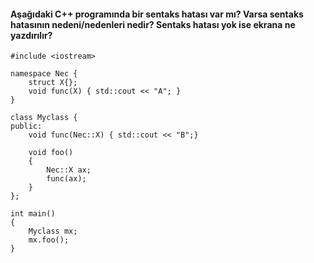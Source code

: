 #### Aşağıdaki C++ programında bir sentaks hatası var mı? Varsa sentaks hatasının nedeni/nedenleri nedir? Sentaks hatası yok ise ekrana ne yazdırılır?

```
#include <iostream>

namespace Nec {
	struct X{};
	void func(X) { std::cout << "A"; }
}

class Myclass {
public:
	void func(Nec::X) { std::cout << "B";}
	
	void foo()
	{
		Nec::X ax;
		func(ax); 
	}
};

int main()
{
	Myclass mx;
	mx.foo();
}
```
